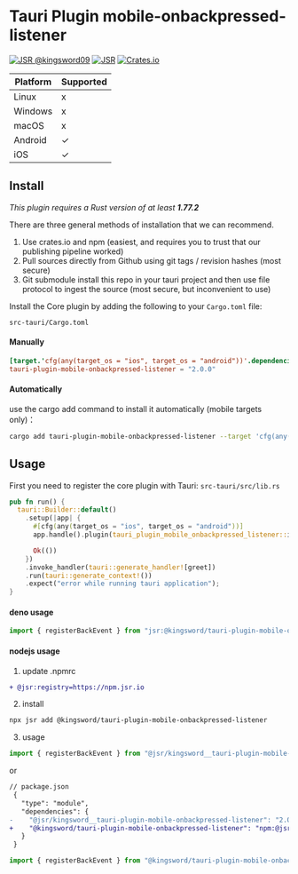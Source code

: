 # Tauri Plugin mobile-onbackpressed-listener

[![JSR @kingsword09](https://jsr.io/badges/@kingsword09)](https://jsr.io/@kingsword09)
[![JSR](https://jsr.io/badges/@kingsword/tauri-plugin-mobile-onbackpressed-listener)](https://jsr.io/@kingsword/tauri-plugin-mobile-onbackpressed-listener)
[![Crates.io][crates-badge]][crates-url]

[crates-badge]: https://img.shields.io/crates/v/tauri-plugin-mobile-onbackpressed-listener
[crates-url]: https://crates.io/crates/tauri-plugin-mobile-onbackpressed-listener

| Platform | Supported |
| -------- | --------- |
| Linux    | x         |
| Windows  | x         |
| macOS    | x         |
| Android  | ✓         |
| iOS      | ✓         |

## Install

_This plugin requires a Rust version of at least **1.77.2**_

There are three general methods of installation that we can recommend.

1. Use crates.io and npm (easiest, and requires you to trust that our publishing pipeline worked)
2. Pull sources directly from Github using git tags / revision hashes (most secure)
3. Git submodule install this repo in your tauri project and then use file protocol to ingest the source (most secure,
   but inconvenient to use)

Install the Core plugin by adding the following to your `Cargo.toml` file:

`src-tauri/Cargo.toml`

#### Manually

```toml
[target.'cfg(any(target_os = "ios", target_os = "android"))'.dependencies]
tauri-plugin-mobile-onbackpressed-listener = "2.0.0"
```

#### Automatically

use the cargo add command to install it automatically (mobile targets only)：

```bash
cargo add tauri-plugin-mobile-onbackpressed-listener --target 'cfg(any(target_os = "ios", target_os = "android"))'
```

## Usage

First you need to register the core plugin with Tauri: `src-tauri/src/lib.rs`

```rust
pub fn run() {
  tauri::Builder::default()
    .setup(|app| {
      #[cfg(any(target_os = "ios", target_os = "android"))]
      app.handle().plugin(tauri_plugin_mobile_onbackpressed_listener::init())?;

      Ok(())
    })
    .invoke_handler(tauri::generate_handler![greet])
    .run(tauri::generate_context!())
    .expect("error while running tauri application");
}
```

#### deno usage

```ts
import { registerBackEvent } from "jsr:@kingsword/tauri-plugin-mobile-onbackpressed-listener";
```

#### nodejs usage

1. update .npmrc

```diff
+ @jsr:registry=https://npm.jsr.io
```

2. install

```bash
npx jsr add @kingsword/tauri-plugin-mobile-onbackpressed-listener
```

3. usage

```ts
import { registerBackEvent } from "@jsr/kingsword__tauri-plugin-mobile-onbackpressed-listener";
```
or

```diff
// package.json
 {
   "type": "module",
   "dependencies": {
-    "@jsr/kingsword__tauri-plugin-mobile-onbackpressed-listener": "2.0.1"
+    "@kingsword/tauri-plugin-mobile-onbackpressed-listener": "npm:@jsr/kingsword__tauri-plugin-mobile-onbackpressed-listener@2.0.1"
   }
 }
```
```ts
import { registerBackEvent } from "@kingsword/tauri-plugin-mobile-onbackpressed-listener";
```
